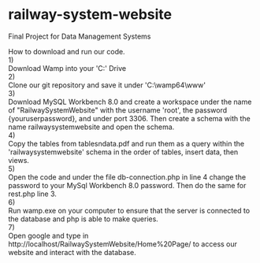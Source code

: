 # railway-system-website
Final Project for Data Management Systems

How to download and run our code.
<br>
1) 
<br>
Download Wamp into your 'C:' Drive
<br>
2)
<br>
Clone our git repository and save it under 'C:\wamp64\www\'
<br>
3)
<br>
Download MySQL Workbench 8.0 and create a workspace under the name of "RailwaySystemWebsite" with the username 'root', the password {youruserpassword},
 and under port 3306. Then create a schema with the name railwaysystemwebsite and open the schema.
 <br>
4)
<br>
Copy the tables from tablesndata.pdf and run them as a query within the 'railwaysystemwebsite' schema in the order of tables, insert data, then views.
<br>
5)
<br>
Open the code and under the file db-connection.php in line 4 change the password to your MySql Workbench 8.0 password. Then do the same for rest.php line 3.
<br>
6)
<br>
Run wamp.exe on your computer to ensure that the server is connected to the database and php is able to make queries.
<br>
7)
<br>
Open google and type in http://localhost/RailwaySystemWebsite/Home%20Page/ to access our website and interact with the database.
